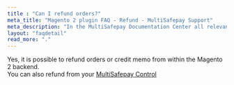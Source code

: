 ```yaml
---
title : "Can I refund orders?"
meta_title: "Magento 2 plugin FAQ - Refund - MultiSafepay Support"
meta_description: "In the MultiSafepay Documentation Center all relevant information regarding our Plugins and API. As well as Support pages for Payment Method, Tools and General Questions. You can also find the contact details of our Support Team and Integration Team."
layout: "faqdetail"
read_more: "."
---
```

Yes, it is possible to refund orders or credit memo from within the Magento 2 backend.  
You can also refund from your [MultiSafepay Control](https://merchant.multisafepay.com)

